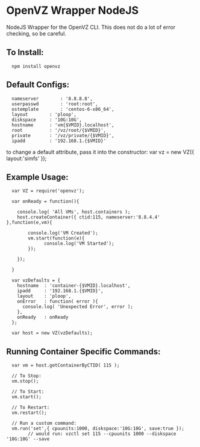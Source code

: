 OpenVZ Wrapper NodeJS
=====================

NodeJS Wrapper for the OpenVZ CLI. This does not do a lot of error checking, so be careful. 

## To Install:

      npm install openvz

## Default Configs:

      nameserver		: '8.8.8.8',
      userpasswd 		: 'root:root',
      ostemplate		: 'centos-6-x86_64',
      layout		: 'ploop',
      diskspace		: '10G:10G',
      hostname		: 'vm{$VMID}.localhost',
      root			: '/vz/root/{$VMID}',
      private		: '/vz/private/{$VMID}',
      ipadd			: '192.168.1.{$VMID}'
      
to change a default attribute, pass it into the constructor:
      var vz = new VZ({ layout:'simfs' });

## Example Usage:

      var VZ = require('openvz');
      
      var onReady = function(){
      
        console.log( 'All VMs', host.containers );
        host.createContainer({ ctid:115, nameserver:'8.8.4.4' },function(e,vm){
        
            console.log('VM Created');
            vm.start(function(e){
                  console.log('VM Started');
            });
            
        });
        
      }
      
      var vzDefaults = {
        hostname  : 'container-{$VMID}.localhost',
        ipadd     : '192.168.1.{$VMID}',
        layout    : 'ploop',
        onError   : function( error ){
          console.log( 'Unexpected Error', error );
        },
        onReady   : onReady
      };
      
      var host = new VZ(vzDefaults);
      
      
## Running Container Specific Commands:

      var vm = host.getContainerByCTID( 115 );
      
      // To Stop:
      vm.stop();
      
      // To Start:
      vm.start();
      
      // To Restart:
      vm.restart();
      
      // Run a custom command:
      vm.run('set',{ cpuunits:1000, diskspace:'10G:10G', save:true });
            // would run: vzctl set 115 --cpuunits 1000 --diskspace '10G:10G' --save




